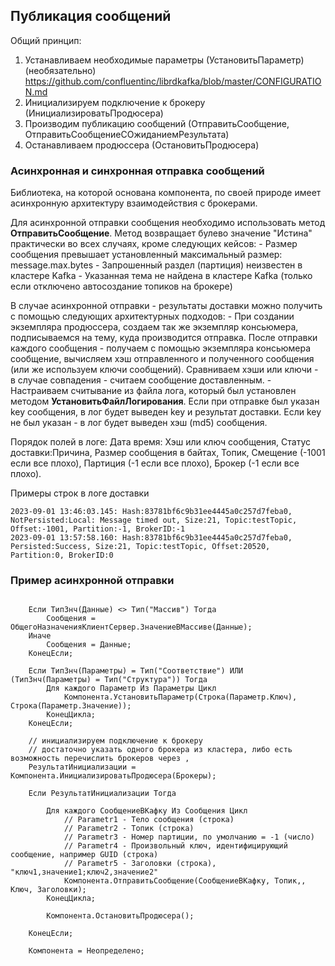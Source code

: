 ## Публикация сообщений

Общий принцип:

1. Устанавливаем необходимые параметры (УстановитьПараметр) (необязательно) https://github.com/confluentinc/librdkafka/blob/master/CONFIGURATION.md
2. Инициализируем подключение к брокеру (ИнициализироватьПродюсера)
3. Производим публикацию сообщений (ОтправитьСообщение, ОтправитьСообщениеСОжиданиемРезультата)
4. Останавливаем продюссера (ОстановитьПродюсера)

### Асинхронная и синхронная отправка сообщений

Библиотека, на которой основана компонента, по своей природе имеет асинхронную архитектуру взаимодействия с брокерами.

Для асинхронной отправки сообщения необходимо использовать метод **ОтправитьСообщение**. Метод возвращает булево значение "Истина" практически во всех случаях, кроме следующих кейсов:
    - Размер сообщения превышает установленный максимальный размер: message.max.bytes
    - Запрошенный раздел (партиция) неизвестен в кластере Kafka
    - Указанная тема не найдена в кластере Kafka (только если отключено автосоздание топиков на брокере)

В случае асинхронной отправки - результаты доставки можно получить с помощью следующих архитектурных подходов:
    - При создании экземпляра продюссера, создаем так же экземпляр консьюмера, подписываемся на тему, куда производится отправка. После отправки каждого сообщения - получаем с помощью экземпляра консьюмера сообщение, вычисляем хэш отправленного и полученного сообщения (или же используем ключи сообщений). Сравниваем хэши или ключи - в случае совпадения - считаем сообщение доставленным.
    - Настраиваем считывание из файла лога, который был установлен методом **УстановитьФайлЛогирования**. Если при отправке был указан key сообщения, в лог будет выведен key и результат доставки. Если key не был указан - в лог будет выведен хэш (md5) сообщения.
    
Порядок полей в логе: Дата время: Хэш или ключ сообщения, Статус доставки:Причина, Размер сообщения в байтах, Топик, Смещение (-1001 если все плохо), Партиция (-1 если все плохо), Брокер (-1 если все плохо).

Примеры строк в логе доставки
    
    2023-09-01 13:46:03.145: Hash:83781bf6c9b31ee4445a0c257d7feba0, NotPersisted:Local: Message timed out, Size:21, Topic:testTopic, Offset:-1001, Partition:-1, BrokerID:-1
    2023-09-01 13:57:58.160: Hash:83781bf6c9b31ee4445a0c257d7feba0, Persisted:Success, Size:21, Topic:testTopic, Offset:20520, Partition:0, BrokerID:0

### Пример асинхронной отправки

```1c

	Если ТипЗнч(Данные) <> Тип("Массив") Тогда
		Сообщения = ОбщегоНазначенияКлиентСервер.ЗначениеВМассиве(Данные);
	Иначе
		Сообщения = Данные;
	КонецЕсли;
	
	Если ТипЗнч(Параметры) = Тип("Соответствие") ИЛИ (ТипЗнч(Параметры) = Тип("Структура")) Тогда
		Для каждого Параметр Из Параметры Цикл
			Компонента.УстановитьПараметр(Строка(Параметр.Ключ), Строка(Параметр.Значение));		
		КонецЦикла;
	КонецЕсли; 	
	
    // инициализируем подключение к брокеру
    // достаточно указать одного брокера из кластера, либо есть возможность перечислить брокеров через ,
	РезультатИнициализации = Компонента.ИнициализироватьПродюсера(Брокеры);
	
	Если РезультатИнициализации Тогда
		
		Для каждого СообщениеВКафку Из Сообщения Цикл			        			
			// Parametr1 - Тело сообщения (строка)
            // Parametr2 - Топик (строка)
			// Parametr3 - Номер партиции, по умолчанию = -1 (число)
			// Parametr4 - Произвольный ключ, идентифицирующий сообщение, например GUID (строка)
			// Parametr5 - Заголовки (строка), "ключ1,значение1;ключ2,значение2"
			Компонента.ОтправитьСообщение(СообщениеВКафку, Топик,, Ключ, Заголовки);  
		КонецЦикла;
		
		Компонента.ОстановитьПродюсера();
		
	КонецЕсли;
		
	Компонента = Неопределено;

```